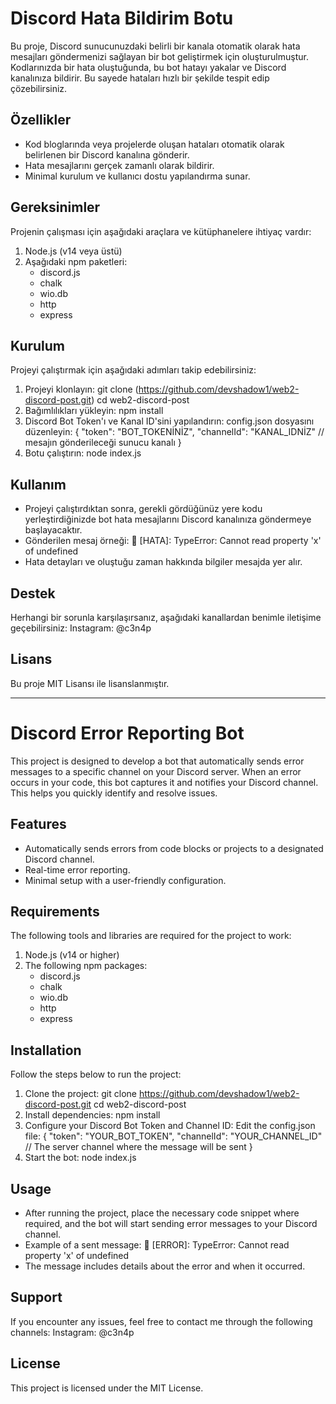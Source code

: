# Discord Hata Bildirim Botu

Bu proje, Discord sunucunuzdaki belirli bir kanala otomatik olarak hata mesajları göndermenizi sağlayan bir bot geliştirmek için oluşturulmuştur. Kodlarınızda bir hata oluştuğunda, bu bot hatayı yakalar ve Discord kanalınıza bildirir. Bu sayede hataları hızlı bir şekilde tespit edip çözebilirsiniz.

## Özellikler
- Kod bloglarında veya projelerde oluşan hataları otomatik olarak belirlenen bir Discord kanalına gönderir.
- Hata mesajlarını gerçek zamanlı olarak bildirir.
- Minimal kurulum ve kullanıcı dostu yapılandırma sunar.

## Gereksinimler
Projenin çalışması için aşağıdaki araçlara ve kütüphanelere ihtiyaç vardır:
1. Node.js (v14 veya üstü)
2. Aşağıdaki npm paketleri:
   - discord.js
   - chalk
   - wio.db
   - http
   - express

## Kurulum
Projeyi çalıştırmak için aşağıdaki adımları takip edebilirsiniz:
1. Projeyi klonlayın:
   git clone (https://github.com/devshadow1/web2-discord-post.git)
   cd web2-discord-post
2. Bağımlılıkları yükleyin:
   npm install
3. Discord Bot Token'ı ve Kanal ID'sini yapılandırın:
   config.json dosyasını düzenleyin:
   {
     "token": "BOT_TOKENİNİZ", 
     "channelId": "KANAL_IDNİZ" // mesajın gönderileceği sunucu kanalı
   }
4. Botu çalıştırın:
   node index.js

## Kullanım
- Projeyi çalıştırdıktan sonra, gerekli gördüğünüz yere kodu yerleştirdiğinizde bot hata mesajlarını Discord kanalınıza göndermeye başlayacaktır.
- Gönderilen mesaj örneği:
  🔴 [HATA]: TypeError: Cannot read property 'x' of undefined
- Hata detayları ve oluştuğu zaman hakkında bilgiler mesajda yer alır.


## Destek
Herhangi bir sorunla karşılaşırsanız, aşağıdaki kanallardan benimle iletişime geçebilirsiniz:
Instagram: @c3n4p

## Lisans
Bu proje MIT Lisansı ile lisanslanmıştır.


------------------------------------------------------------------------------------------


# Discord Error Reporting Bot

This project is designed to develop a bot that automatically sends error messages to a specific channel on your Discord server. When an error occurs in your code, this bot captures it and notifies your Discord channel. This helps you quickly identify and resolve issues.

## Features
- Automatically sends errors from code blocks or projects to a designated Discord channel.
- Real-time error reporting.
- Minimal setup with a user-friendly configuration.

## Requirements
The following tools and libraries are required for the project to work:
1. Node.js (v14 or higher)
2. The following npm packages:
   - discord.js
   - chalk
   - wio.db
   - http
   - express

## Installation
Follow the steps below to run the project:
1. Clone the project:
   git clone https://github.com/devshadow1/web2-discord-post.git
   cd web2-discord-post
2. Install dependencies:
   npm install
3. Configure your Discord Bot Token and Channel ID:
   Edit the config.json file:
   {
     "token": "YOUR_BOT_TOKEN",
     "channelId": "YOUR_CHANNEL_ID" // The server channel where the message will be sent
   }
4. Start the bot:
   node index.js

## Usage
- After running the project, place the necessary code snippet where required, and the bot will start sending error messages to your Discord channel.
- Example of a sent message:
  🔴 [ERROR]: TypeError: Cannot read property 'x' of undefined
- The message includes details about the error and when it occurred.

## Support
If you encounter any issues, feel free to contact me through the following channels:
Instagram: @c3n4p

## License
This project is licensed under the MIT License.





